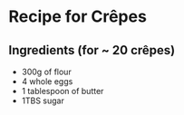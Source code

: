 # Recipe for Crêpes

## Ingredients (for ~ 20 crêpes)

* 300g of flour
* 4 whole eggs
* 1 tablespoon of butter
* 1TBS sugar

